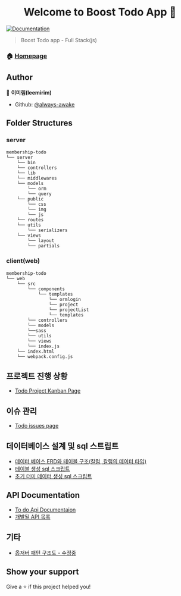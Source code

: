<h1 align="center">Welcome to Boost Todo App 👋</h1>
<p>
  <a href="comming soon.." target="_blank">
    <img alt="Documentation" src="https://img.shields.io/badge/documentation-yes-brightgreen.svg" />
  </a>
</p>

> Boost Todo app - Full Stack(js)

### 🏠 [Homepage]()

## Author
👤 **이미림(leemirim)**
* Github: [@always-awake](https://github.com/always-awake)

## Folder Structures
### server
```
membership-todo
└── server
    └── bin
    └── controllers
    └── lib
    └── middlewares
    └── models
        └── orm
        └── query
    └── public
        └── css
        └── img
        └── js
    └── routes
    └── utils
        └── serializers
    └── views
        └── layout
        └── partials
```

### client(web)
```
membership-todo
└── web
    └── src
        └── components
            └── templates
                └── ormlogin
                └── project
                └── projectList
                └── templates
        └── controllers
        └── models
        └──sass
        └── utils
        └── views
        └── index.js
    └── index.html
    └── webpack.config.js
```

## 프로젝트 진행 상황 
- [Todo Project Kanban Page](https://github.com/always-awake/membership-todo/projects)

## 이슈 관리
- [Todo issues page](https://github.com/always-awake/membership-todo/issues)

## 데이터베이스 설계 및 sql 스트립트
* [데이터 베이스 ERD와 테이블 구조(칼럼, 칼럼의 데이터 타입)](https://github.com/always-awake/membership-todo/tree/ss54/doc/db)
* [테이블 생성 sql 스크립트](https://github.com/always-awake/membership-todo/blob/ss54/doc/db/db_schema.sql)
* [초기 더미 데이터 생성 sql 스크립트](https://github.com/always-awake/membership-todo/blob/ss54/doc/db/db_init.sql)

## API Documentation
* [To do Api Documentaion](https://github.com/always-awake/membership-todo/tree/ss54/doc/api)
* [개발될 API 목록](https://github.com/always-awake/membership-todo/blob/ss54/doc/api/makelist.md)

## 기타
* [옵저버 패턴 구조도 - 수정중]()

## Show your support
Give a ⭐️ if this project helped you!
